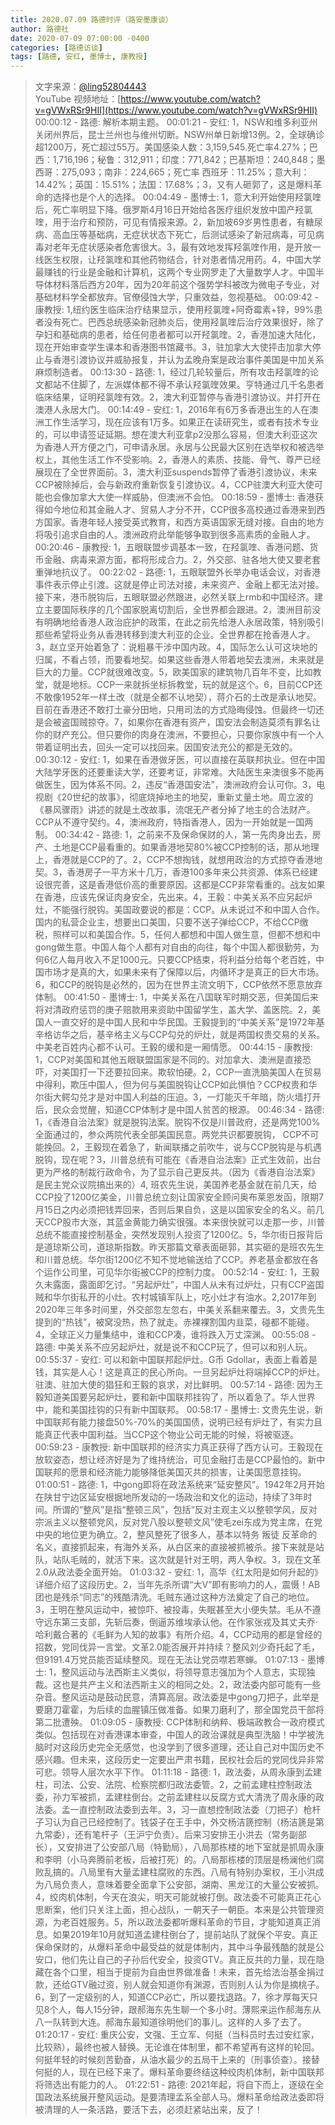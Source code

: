 ```yaml
---
title: 2020.07.09 路德时评（路安墨康谈）
author: 路德社
date: 2020-07-09 07:00:00 -0400
categories: [路德访谈]
tags: [路德, 安红, 墨博士, 康教授]
---
```


> 文字来源：[@ling52804443](https://twitter.com/ling52804443)  
> YouTube 视频地址：[https://www.youtube.com/watch?v=gVWxRSr9HII](https://www.youtube.com/watch?v=gVWxRSr9HII)
00:00:12 - 路德: 解析本期主题。
00:01:21 - 安红: 1，NSW和维多利亚州关闭州界后，昆士兰州也与维州切断。NSW州单日新增13例。2，全球确诊超1200万，死亡超过55万。美国感染人数：3,159,545.死亡率4.27%；巴西：1,716,196；秘鲁：312,911；印度：771,842；巴基斯坦：240,848；墨西哥：275,093；南非：224,665；死亡率 西班牙：11.25%；意大利：14.42%；英国：15.51%；法国：17.68%；3，又有人砸郭了，这是爆料革命的选择也是个人的选择。
00:04:49 - 墨博士: 1，意大利开始使用羟氯喹后，死亡率明显下降。俄罗斯4月16日开始给各医疗组织发放中国产羟氯喹，用于治疗和预防，可见有情报来源。2，新加坡69岁男性患者，有糖尿病、高血压等基础病，无症状状态下死亡，后测试感染了新冠病毒，可见病毒对老年无症状感染者危害很大。3，最有效地发挥羟氯喹作用，是开放一线医生权限，让羟氯喹和其他药物结合，针对患者情况用药。4，中国大学最赚钱的行业是金融和计算机，这两个专业网罗走了大量数学人才。中国半导体材料落后西方20年，因为20年前这个强势学科被改为微电子专业，对基础材料学全都放弃。官僚侵蚀大学，只重效益，忽视基础。
00:09:42 - 康教授: 1,纽约医生临床治疗结果显示，使用羟氯喹+阿奇霉素+锌，99%患者没有死亡。巴西总统感染新冠肺炎后，使用羟氯喹后治疗效果很好，除了孕妇和基础病的患者，给任何患者都可以开羟氯喹。2，香港加速大陆化，现在开始审查学生课本和香港图书馆藏书。3，驻加拿大大使抨击加拿大停止与香港引渡协议并威胁报复，并认为孟晚舟案是政治事件美国是中加关系麻烦制造者。
00:13:30 - 路德: 1，经过几轮较量后，所有攻击羟氯喹的论文都站不住脚了，左派媒体都不得不承认羟氯喹效果。亨特通过几千名患者临床结果，证明羟氯喹有效。2，澳大利亚暂停与香港引渡协议。并打开在澳港人永居大门。
00:14:49 - 安红: 1，2016年有6万多香港出生的人在澳洲工作生活学习，现在应该有1万多。如果正在读研究生，或者有技术专业的，可以申请签证延期。想在澳大利亚拿p2没那么容易，但澳大利亚这次为香港人开方便之门，可申请永居。永居与公民最大区别在选举权和被选举权上，其他生活工作不受影响。2，香港人的素质、技能、骨气、尊严已经展现在了全世界面前。3，澳大利亚suspends暂停了香港引渡协议，未来CCP被除掉后，会与新政府重新恢复引渡协议。4，CCP驻澳大利亚大使可能也会像加拿大大使一样威胁，但澳洲不会怕。
00:18:59 - 墨博士: 香港获得如今地位和其金融人才、贸易人才分不开，CCP很多高校通过香港来到西方国家。香港年轻人接受英式教育，和西方英语国家无缝对接。自由的地方将吸引追求自由的人。澳洲政府此举能够争取到很多高素质的金融人才。
00:20:46 - 康教授: 1，五眼联盟步调基本一致，在羟氯喹、香港问题、货币金融、病毒来源方面，都将形成合力。2，外交部、驻各地大使又要老套重弹地抗议了。
00:22:02 - 路德: 1，五眼联盟外长举办电话会议，对香港事件表示停止引渡。这就是停止司法对接，未来资产、金融上都无法对接。接下来，港币脱钩后，五眼联盟必然跟进，必然关联上rmb和中国经济。建立主要国际秩序的几个国家脱离切割后，全世界都会跟进。2，澳洲目前没有明确地给香港人政治庇护的政策，在此之前先给港人永居政策，特别吸引那些希望将业务从香港转移到澳大利亚的企业。全世界都在抢香港人才。3，赵立坚开始着急了：说粗暴干涉中国内政。4，国际怎么认可这块地的归属，不看占领，而要看地契。如果这些香港人带着地契去澳洲，未来就是巨大的力量。CCP就很难改变。5，欧美国家的建筑物几百年不变，比如教堂，就是地标。CCP一来就拆坐标拆教堂，玩的就是这个。6，目前CCP还不敢像1952年一样土改（就是全都不认地契），蒋介石的土改是承认地契。目前在香港还不敢打土豪分田地，只用司法的方式隐晦侵蚀。但最终一切还是会被盗国贼掠夺。7，如果你在香港有资产，国安法会制造莫须有罪名让你的财产充公。但只要你的肉身在澳洲，不要担心，只要你家族中有一个人带着证明出去，回头一定可以找回来。因国安法充公的都是无效的。
00:30:12 - 安红: 1，如果在香港做牙医，可以直接在英联邦执业。但在中国大陆学牙医的还要重读大学，还要考证，非常难。大陆医生来澳很多不能再做医生，因为体系不同。2，违反“香港国安法”，澳洲政府会认可你。3，电视剧《20世纪的故事》，彻底烧掉地主的地契，重新丈量土地。周立波的《暴风骤雨》讲述的就是土改故事，流氓无产者分掉了地主的合法财产。CCP从不遵守契约。4，澳洲政府，特指香港人，因为一开始就是一国两制。
00:34:42 - 路德: 1，之前来不及保命保财的人，第一先肉身出去，房产、土地是CCP最看重的。如果香港地契80%被CCP控制的话，那从地理上，香港就是CCP的了。2，CCP不想掏钱，就想用政治的方式掠夺香港地契。3，香港房子一平方米十几万，香港100多年来公共资源、体系已经建设很完善，这是香港低价高的重要原因。这都是CCP非常看重的。战友如果在香港，应该先保证肉身安全，先出来。4，王毅：中美关系不应另起炉灶，不能强行脱钩。美国政要说的都是：CCP。从未说过不和中国人合作。国内的私营企业主，想要出口美国，只要不送子弹给CCP，不给CCP缴税，照样可以和美国合作。5，任何人都想和中国人做生意，但都不想和中gong做生意。中国人每个人都有对自由的向往，每个中国人都很勤劳，为何6亿人每月收入不足1000元。只要CCP结束，将利益分给每个老百姓，中国市场才是真的大，如果未来有了保障以后，内循环才是真正的巨大市场。6，和CCP的脱钩是必然的，因为在世界主流文明下，CCP依然不愿意放弃体制。
00:41:50 - 墨博士: 1，中美关系在八国联军时期交恶，但美国后来将对清政府惩罚的庚子赔款用来资助中国留学生，盖大学、盖医院。2，美国人一直交好的是中国人民和中华民国。王毅提到的“中美关系”是1972年基辛格访华之后，基辛格主义与CCP勾兑的炉灶，就是两国权贵交易的关系。中美老百姓内心都不认可。王毅的缓和是一厢情愿。
00:44:15 - 康教授: 1，CCP对美国和其他五眼联盟国家是不同的。对加拿大、澳洲是直接恐吓，对美国打一下还要拉回来。欺软怕硬。2，CCP一直洗脑美国人在贸易中得利，欺压中国人，但为何与美国脱钩让CCP如此惧怕？CCP权贵和华尔街大鳄勾兑才是对中国人利益的压迫。3，一灯能灭千年暗，防火墙打开后，民众会觉醒，知道CCP体制才是中国人贫苦的根源。
00:46:34 - 路德: 1，《香港自治法案》就是脱钩法案。脱钩不仅是川普政府，还是两党100%全面通过的，参众两院代表全部美国民意。两党共识都要脱钩， CCP不可能挽回。2，王毅现在着急了，新闻联播之前吹牛，说与CCP脱钩是与机遇脱钩，现在呢？3，川普总统有可能在《香港自治法案》正式生效前，出台更为严格的制裁行政命令，为了显示自己更反共。（因为《香港自治法案》是民主党众议院搞出来的）4, 班农先生说，美国养老基金就在前几天，给CCP投了1200亿美金，川普总统立刻让国家安全顾问奥布莱恩发函，限期7月15日之内必须把钱弄回来，否则后果自负，这是以国家安全的名义。前几天CCP股市大涨，其蓝金黄能力确实很强。本来很快就可以走那一步，川普总统不能直接控制基金，突然发现别人投资了1200亿。5，华尔街日报背后是道琼斯公司，道琼斯指数。昨天那篇文章表面砸郭，其实砸的是班农先生和川普总统。华尔街1200亿不知不觉地输送给了CCP。养老基金都放在各个运作公司里，可见华尔街被CCP的控制力度。
00:52:14 - 安红: 1，王毅久未露面，露面即乞讨。“另起炉灶”，中国人从未有过炉灶，只有CCP盗国贼和华尔街私开的小灶。农村城镇军队上，吃小灶才有油水。2,2017年到2020年三年多时间里，外交部忽左忽右，中美关系翻来覆去。3，文贵先生提到的“热钱”，被窝没热，热了就走。赤裸裸割国内韭菜，碰都不能碰。4，全球正义力量集结中，谁和CCP凑，谁将跌入万丈深渊。
00:55:08 - 路德: 中美关系不应另起炉灶，就是说不和CCP玩了，但可以和别人玩。
00:55:37 - 安红: 可以和新中国联邦起炉灶。G币 Gdollar，表面上看着是钱，其实是人心！这是真正的民心所向。一旦另起炉灶将端掉CCP的炉灶。驻澳、驻加大使的猖狂和王毅的哀求，对比鲜明。
00:57:14 - 路德: 因为王毅知道美国要另起炉灶，要和新中国联邦挂钩了，所以着急了。华人世界中，能和美国挂钩的只有新中国联邦。
00:58:17 - 墨博士: 文贵先生说，新中国联邦有能力接盘50%-70%的美国国债，说明已经有炉灶了，有实力且能真正代表中国利益。当CCP这个物业公司无能的时候，将被驱逐。
00:59:23 - 康教授: 新中国联邦的经济实力真正获得了西方认可。王毅现在放软姿态，想让经济好是为了维持统治，可见金融打击是CCP最怕的。新中国联邦的愿景和经济能力能够降低美国灭共的损害，让美国愿意挂钩。
01:00:51 - 路德: 1，中gong即将在政法系统来“延安整风”。1942年2月开始在陕甘宁边区延安根据地所发动的一场政治和文化的运动，持续了3年时间。所谓的“整风”是指“整顿三风”，包括“反对主观主义以整顿学风，反对宗派主义以整顿党风，反对党八股以整顿文风”使毛zei东成为党主席，在党中央的地位更为确立。2，整风整死了很多人，基本以特务 叛徒 反革命的名义，直接抓起来，有海外关系，从白区来的直接被抓被杀。接下来就是站队，站队毛贼的，就活下来。这次就是针对王明，两人争权。3，现在文革2.0从政法委全面开始。
01:03:32 - 安红: 1，高华《红太阳是如何升起的》详细介绍了这段历史。2，当年先杀所谓“大V”即有影响力的人，震慑！AB团也是残杀“同志”的残酷清洗。毛贼东通过这种方法奠定了自己的地位。3，王明在整风运动中，被惊吓、被投毒，失眠甚至大小便失禁。毛从不遵守远东第三支部，先斩后奏，倒逼苏维埃承认他。在作家张戎及其丈夫乔·哈利戴合著的《毛鲜为人知的故事》有所介绍。4，CCP动用的都是曾经的招数，党同伐异一言堂。文革2.0能否展开并持续？整风刘少奇托起了毛，但9191.4万党员能否延续整风。现在无法让党员噤若寒蝉。
01:07:13 - 墨博士: 1，整风运动与法西斯主义类似，将领导意志强加为个人意志，实现独裁。这也是共产主义和法西斯主义的相同之处。2，政法委内部可能有一些杂音。整风运动是鼓动民意，清算高层。政法委是中gong刀把子，此举是要磨刀霍霍，为后续的血腥镇压做准备。如果刀磨利了，那全国党员干部将第二批遭殃。
01:09:05 - 康教授: CCP体制和纳粹、极端政教合一政府模式类似。包括现在对香港课本审查，中国人的政治课就是典型洗脑！中学被洗脑时对这段历史完全无感觉，也没学到了很多道理，还让自己对中国历史不感兴趣。但未来，这段历史一定要出严肃书籍，民权社会后的党同伐异非常可悲。领导人层次水平下作。
01:11:18 - 路德: 1，政法委，从周永康到孟建柱，司法、公安、法院、检察院都归政法委管。2，之前孟建柱控制政法委，孙力军被抓，孟建柱倒台。之前孟建柱以反腐方式大清洗了周永康的政法委。孟一直控制政法委到去年。3，习一直想控制政法委（刀把子）枪杆子习认为自己已经控制了。钱袋子在王手中，外交杨洁篪控制（杨洁篪是第九常委），还有笔杆子（王沪宁负责）。后来习安排王小洪去（常务副部长），又安排进了公安部八局（特勤局），八局那栋楼的地下室就是抓周永康和李明（小马奔腾前老板，后被打死）的。八局那栋楼的顶层是杨澜他们腐败乱搞的。八局里有大量孟建柱腐败的东西。八局有特别办案权，王小洪成为八局负责人，意味着要全面拿下公安部，湖南、黑龙江的大量公安被抓。4，绞肉机体制，今天在浪尖，明天可能就被打倒。政法委不可能真正花心思断案，他们只关注上面，担心战队，一朝天子一朝臣。本来是公共管理资源，为老百姓服务。5，所以政法委都听爆料革命的节目，才能知道真正消息。如果2019年10月就知道孟建柱倒台了，提前站队了就保个平安。真正保命保财的，从爆料革命中最受益的就是体制内，其中斗争最残酷的就是公安口，他们先让自己的子孙后代安全，投资GTV。真正反共的力量，现在隐藏在各个口里，相当于提前为自由世界做准备！未来，首先给法治基金捐过款，还给GTV融过资，别人就会知道你有渊源，否则别人认为你是摘桃子。6，到了一定级别的人，知道CCP必亡，所以要找退路。7，徐才厚每天只见8个人，每人15分钟，跟郝海东先生聊一个多小时。薄熙来运作郝海东从八一队转到大连。郝海东最知道徐明他们的事儿。这样的人多了去了。
01:20:17 - 安红: 重庆公安，文强、王立军、何挺（当科员时去过安红家，比较熟），最终也被人替换。无论谁在体制里，都不希望再有这样的轮回。何挺年轻的时候刻苦勤奋，从油水最少的五局干上来的（刑事侦查）。接替何挺的人，现在已经下来了。爆料革命要终结这种绞肉机体制，新中国联邦将筛选出有能力的人。
01:22:51 - 路德: 2021年起，将自下而上，逐级在全国政法系统展开整风运动。是要清理孟系全部人马。爆料革命给政法委即将被清理的人一条活路，要活下去，必须赶紧站出来，反了！
